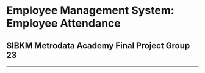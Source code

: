 # Employee Management System: Employee Attendance
## SIBKM Metrodata Academy Final Project Group 23
<hr>

